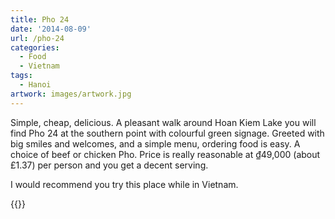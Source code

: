 ```yaml
---
title: Pho 24
date: '2014-08-09'
url: /pho-24
categories:
  - Food
  - Vietnam
tags:
  - Hanoi
artwork: images/artwork.jpg
---
```


Simple, cheap, delicious. A pleasant walk around Hoan Kiem Lake you will find Pho 24 at the southern point with colourful green signage. Greeted with big smiles and welcomes, and a simple menu, ordering food is easy. A choice of beef or chicken Pho. Price is really reasonable at ₫49,000 (about £1.37) per person and you get a decent serving.

I would recommend you try this place while in Vietnam.

{{<place ChIJmVU6RmurNTER4co4o_iKdoY>}}